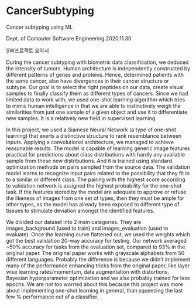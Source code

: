 # CancerSubtyping
Cancer subtyping using ML

Dept. of Computer Software Engineering 2020.11.30

SW프로젝트 요약서

  During the cancer subtyping with biometric data classification, we deduced the intensity of tumors. Human architecture is independently constructed by different patterns of genes and proteins. Hence, determined patients with the same cancer, also have divergences in their cancer structure or subtype. Our goal is to select the right peptides on our data, create visual samples to finally classify them as different types of cancers. Since we had limited data to work with, we used one-shot learning algorithm which tries to mimic human intelligence in that we are able to instinctively weigh the similarities from just one sample of a given object and use it to differentiate new samples. It is a relatively new field in supervised learning.

  In this project, we used a Siamese Neural Network (a type of one-shot learning) that exerts a distinctive structure to rank resemblance between inputs. Applying a convolutional architecture, we managed to achieve reasonable results. The model is capable of learning generic image features practical for predictions about class distributions with hardly any available sample from these new distributions. And it is trained using standard optimization methods on pairs sampled from the source data. The validation model learns to recognize input pairs related to the possibility that they fit in to a similar or different class. The pairing with the highest score according to validation network is assigned the highest probability for the one-shot task. If the features stored by the model are adequate to approve or refuse the likeness of images from one set of types, then they must be ample for other types, as the model has already been exposed to different type of tissues to stimulate deviation amongst the identified features.

  We divided our dataset into 2 main categories. They are images_background (used to train) and images_evaluation (used to evaluate). Once the learning curve flattened out, we used the weights which got the best validation 20-way accuracy for testing. Our network averaged ~50% accuracy for tasks from the evaluation set, compared to 93% in the original paper. The original paper works with grayscale alphabets from 50 different languages. Probably the difference is because we didn’t implement many of the performance enhancing tricks from the original paper, like layer wise learning rates/momentum, data augmentation with distortions, Bayesian hyperparameter optimization and we also probably trained for less epochs. We are not too worried about this because this project was more about implementing one-shot learning in general, than squeezing the last few % performance out of a classifier.
